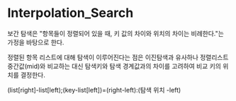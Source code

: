 # Interpolation_Search
보간 탐색은 "항목들이 정렬되어 있을 때, 키 값의 차이와 위치의 차이는 비례한다."는 가정을 바탕으로 한다.

정렬된 항목 리스트에 대해 탐색이 이루어진다는 점은 이진탐색과 유사하나 정렬리스트 중간값(mid)와 비교하는 대신 탐색키와 탐색 경계값과의 차이를 고려하여 비교 키의 위치를 결정한다.

(list[right]-list[left);(key-list[left])=(right-left):(탐색 위치 -left)
